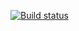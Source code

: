 [![Build status](https://ci.appveyor.com/api/projects/status/euiy66whpj63i2aa/branch/main?svg=true)](https://ci.appveyor.com/project/annagrozesku/selenium/branch/main)